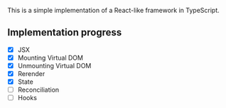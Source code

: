 This is a simple implementation of a React-like framework in TypeScript.

## Implementation progress

-   [x] JSX
-   [x] Mounting Virtual DOM
-   [x] Unmounting Virtual DOM
-   [x] Rerender
-   [x] State
-   [ ] Reconciliation
-   [ ] Hooks
